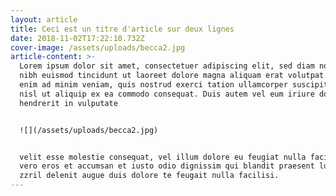 ```yaml
---
layout: article
title: Ceci est un titre d'article sur deux lignes
date: 2018-11-02T17:22:10.732Z
cover-image: /assets/uploads/becca2.jpg
article-content: >-
  Lorem ipsum dolor sit amet, consectetuer adipiscing elit, sed diam nonummy
  nibh euismod tincidunt ut laoreet dolore magna aliquam erat volutpat. Ut wisi
  enim ad minim veniam, quis nostrud exerci tation ullamcorper suscipit lobortis
  nisl ut aliquip ex ea commodo consequat. Duis autem vel eum iriure dolor in
  hendrerit in vulputate


  ![](/assets/uploads/becca2.jpg)


  velit esse molestie consequat, vel illum dolore eu feugiat nulla facilisis at
  vero eros et accumsan et iusto odio dignissim qui blandit praesent luptatum
  zzril delenit augue duis dolore te feugait nulla facilisi.
---
```

